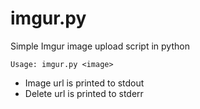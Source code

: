 # imgur.py
Simple Imgur image upload script in python

    Usage: imgur.py <image>

* Image url is printed to stdout
* Delete url is printed to stderr

